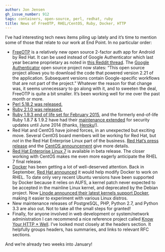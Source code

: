 ```yaml
---
author: Jon Jensen
gh_issue_number: 912
tags: containers, open-source, perl, redhat, ruby
title: News of FreeOTP, RHEL/CentOS, Ruby, Docker, HTTP
---
```


I’ve had interesting tech news items piling up lately and it’s time to mention some of those that relate to our work at End Point. In no particular order:

- [FreeOTP](https://play.google.com/store/apps/details?id=org.fedorahosted.freeotp) is a relatively new open source 2-factor auth app for Android by Red Hat. It can be used instead of Google Authenticator which last year became proprietary as noted in [this Reddit thread](http://www.reddit.com/r/privacy/comments/1dl2xl/google_authenticator_now_closedsource_to/). The [Google Authenticator](https://code.google.com/p/google-authenticator/) open source project now states: “This open source project allows you to download the code that powered version 2.21 of the application. Subsequent versions contain Google-specific workflows that are not part of the project.” Whatever the reason for that change was, it seems unnecessary to go along with it, and to sweeten the deal, FreeOTP is quite a bit smaller. It’s been working well for me over the past month or more.
- [Perl 5.18.2 was released.](https://metacpan.org/pod/perldelta)
- [Ruby 2.1.0 was released.](https://www.ruby-lang.org/en/news/2013/12/25/ruby-2-1-0-is-released/)
- [Ruby 1.9.3 end of life set for February 2015](https://www.ruby-lang.org/en/news/2014/01/10/ruby-1-9-3-will-end-on-2015/), and the formerly end-of-life Ruby 1.8.7 & 1.9.2 have had their [maintenance extended](https://www.ruby-lang.org/en/news/2013/12/17/maintenance-of-1-8-7-and-1-9-2/) for security updates until June 2014 (thanks, [Heroku](https://www.heroku.com/)!).
- Red Hat and CentOS have joined forces, in an unexpected but exciting move. Several CentOS board members will be working for Red Hat, but *not* in the Red Hat Enterprise Linux part of the business. [Red Hat’s press release](http://www.redhat.com/about/news/press-archive/2014/1/red-hat-and-centos-join-forces) and the [CentOS announcement](http://lists.centos.org/pipermail/centos-announce/2014-January/020100.html) give more details.
- [Red Hat Enterprise Linux 7](http://www.redhat.com/about/news/archive/2013/12/red-hat-announces-availability-of-red-hat-enterprise-linux-7-beta) is available in beta release. The closer working with CentOS makes me even more eagerly anticipate the RHEL 7 final release.
- [Docker](http://www.docker.com/) has been getting a lot of well-deserved attention. Back in September, [Red Hat announced](http://www.redhat.com/about/news/press-archive/2013/9/red-hat-and-dotcloud-collaborate-on-docker-to-bring-next-generation-linux-container-enhancements-to-openshift) it would help modify Docker to work on RHEL. To date only very recent Ubuntu versions have been supported by Docker because it relies on AUFS, a kernel patch never expected to be accepted in the mainline Linux kernel, and deprecated by the Debian project. Now [Linode announced their latest kernels support Docker](https://blog.linode.com/2014/01/03/docker-on-linode/), making it easier to experiment with various Linux distros.
- New maintenance releases of PostgreSQL, PHP, Python 2.7, and Python 3.3 are also out. Not to take all the small steps for granted!
- Finally, for anyone involved in web development or system/network administration I can recommend a nice reference project called [Know Your HTTP * Well](https://github.com/for-GET/know-your-http-well). I’ve looked most closely at the headers section. It helpfully groups headers, has summaries, and links to relevant RFC sections.

And we’re already two weeks into January!

